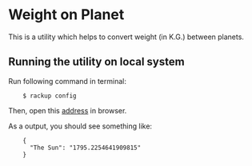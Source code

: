 Weight on Planet
================

This is a utility which helps to convert weight (in K.G.) between
planets.

Running the utility on local system
-----------------------------------

Run following command in terminal:

        $ rackup config
		
Then, open this [address](http://localhost:9292/?weight=25&from=Mars&to=The%20Sun) in browser.

As a output, you should see something like:

        {
          "The Sun": "1795.2254641909815"
        }